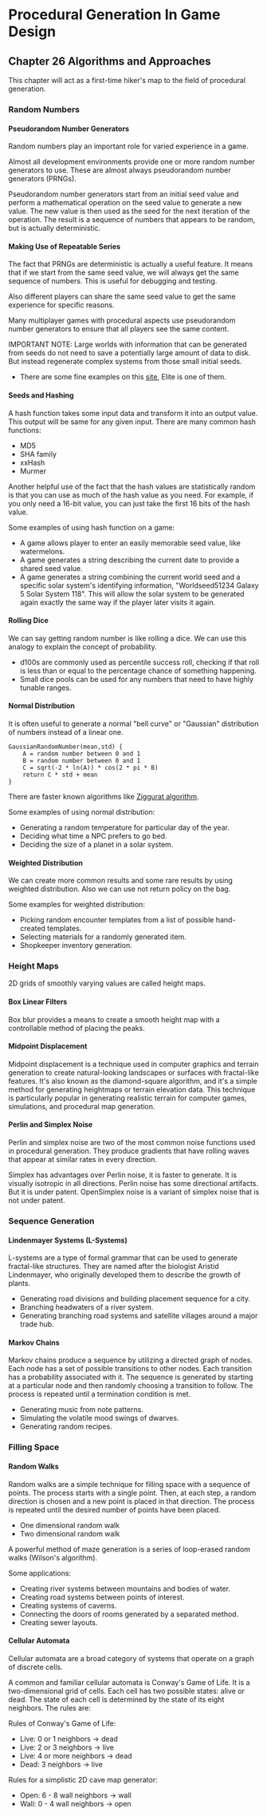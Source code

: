 # Procedural Generation In Game Design

## Chapter 26 Algorithms and Approaches

This chapter will act as a first-time hiker's map to the field of procedural generation.

### Random Numbers

#### Pseudorandom Number Generators

Random numbers play an important role for varied experience in a game.

Almost all development environments provide one or more random number generators to use. These are almost always pseudorandom number generators (PRNGs).

Pseudorandom number generators start from an initial seed value and perform a mathematical operation on the seed value to generate a new value. The new value is then used as the seed for the next iteration of the operation. The result is a sequence of numbers that appears to be random, but is actually deterministic.

#### Making Use of Repeatable Series

The fact that PRNGs are deterministic is actually a useful feature. It means that if we start from the same seed value, we will always get the same sequence of numbers. This is useful for debugging and testing.

Also different players can share the same seed value to get the same experience for specific reasons.

Many multiplayer games with procedural aspects use pseudorandom number generators to ensure that all players see the same content.

IMPORTANT NOTE: Large worlds with information that can be generated from seeds do not need to save a potentially large amount of data to disk. But instead regenerate complex systems from those small initial seeds.

- There are some fine examples on this [site](https://www.filfre.net/hall-of-fame/), Elite is one of them.

#### Seeds and Hashing

A hash function takes some input data and transform it into an output value. This output will be same for any given input. There are many common hash functions:

- MD5
- SHA family
- xxHash
- Murmer

Another helpful use of the fact that the hash values are statistically random is that you can use as much of the hash value as you need. For example, if you only need a 16-bit value, you can just take the first 16 bits of the hash value.

Some examples of using hash function on a game:

- A game allows player to enter an easily memorable seed value, like watermelons.
- A game generates a string describing the current date to provide a shared seed value.
- A game generates a string combining the current world seed and a specific solar system's identifying information, "Worldseed51234 Galaxy 5 Solar System 118". This will allow the solar system to be generated again exactly the same way if the player later visits it again.

#### Rolling Dice

We can say getting random number is like rolling a dice. We can use this analogy to explain the concept of probability.

- d100s are commonly used as percentile success roll, checking if that roll is less than or equal to the percentage chance of something happening.
- Small dice pools can be used for any numbers that need to have highly tunable ranges.

#### Normal Distribution

It is often useful to generate a normal "bell curve" or "Gaussian" distribution of numbers instead of a linear one.

```
GaussianRandomNumber(mean,std) {
    A = random number between 0 and 1
    B = random number between 0 and 1
    C = sqrt(-2 * ln(A)) * cos(2 * pi * B)
    return C * std + mean
}
```

There are faster known algorithms like [Ziggurat algorithm](https://en.wikipedia.org/wiki/Ziggurat_algorithm).

Some examples of using normal distribution:

- Generating a random temperature for particular day of the year.
- Deciding what time a NPC prefers to go bed.
- Deciding the size of a planet in a solar system.

#### Weighted Distribution

We can create more common results and some rare results by using weighted distribution. Also we can use not return policy on the bag.

Some examples for weighted distribution:

- Picking random encounter templates from a list of possible hand-created templates.
- Selecting materials for a randomly generated item.
- Shopkeeper inventory generation.

### Height Maps

2D grids of smoothly varying values are called height maps.

#### Box Linear Filters

Box blur provides a means to create a smooth height map with a controllable method of placing the peaks.

#### Midpoint Displacement

Midpoint displacement is a technique used in computer graphics and terrain generation to create natural-looking landscapes or surfaces with fractal-like features. It's also known as the diamond-square algorithm, and it's a simple method for generating heightmaps or terrain elevation data. This technique is particularly popular in generating realistic terrain for computer games, simulations, and procedural map generation.

#### Perlin and Simplex Noise

Perlin and simplex noise are two of the most common noise functions used in procedural generation. They produce gradients that have rolling waves that appear at similar rates in every direction.

Simplex has advantages over Perlin noise, it is faster to generate. It is visually isotropic in all directions. Perlin noise has some directional artifacts. But it is under patent. OpenSimplex noise is a variant of simplex noise that is not under patent.

### Sequence Generation

#### Lindenmayer Systems (L-Systems)

L-systems are a type of formal grammar that can be used to generate fractal-like structures. They are named after the biologist Aristid Lindenmayer, who originally developed them to describe the growth of plants.

- Generating road divisions and building placement sequence for a city.
- Branching headwaters of a river system.
- Generating branching road systems and satellite villages around a major trade hub.

#### Markov Chains

Markov chains produce a sequence by utilizing a directed graph of nodes. Each node has a set of possible transitions to other nodes. Each transition has a probability associated with it. The sequence is generated by starting at a particular node and then randomly choosing a transition to follow. The process is repeated until a termination condition is met.

- Generating music from note patterns.
- Simulating the volatile mood swings of dwarves.
- Generating random recipes.

### Filling Space

#### Random Walks

Random walks are a simple technique for filling space with a sequence of points. The process starts with a single point. Then, at each step, a random direction is chosen and a new point is placed in that direction. The process is repeated until the desired number of points have been placed.

- One dimensional random walk
- Two dimensional random walk

A powerful method of maze generation is a series of loop-erased random walks (Wilson's algorithm).

Some applications:

- Creating river systems between mountains and bodies of water.
- Creating road systems between points of interest.
- Creating systems of caverns.
- Connecting the doors of rooms generated by a separated method.
- Creating sewer layouts.

#### Cellular Automata

Cellular automata are a broad category of systems that operate on a graph of discrete cells.

A common and familiar cellular automata is Conway's Game of Life. It is a two-dimensional grid of cells. Each cell has two possible states: alive or dead. The state of each cell is determined by the state of its eight neighbors. The rules are:

Rules of Conway's Game of Life:

- Live: 0 or 1 neighbors -> dead
- Live: 2 or 3 neighbors -> live
- Live: 4 or more neighbors -> dead
- Dead: 3 neighbors -> live

Rules for a simplistic 2D cave map generator:

- Open: 6 - 8 wall neighbors -> wall
- Wall: 0 - 4 wall neighbors -> open


